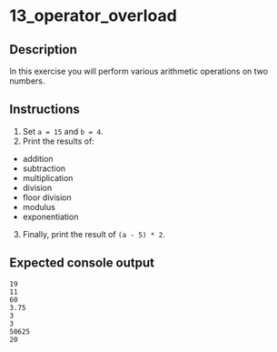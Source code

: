 # 13_operator_overload

## Description  
In this exercise you will perform various arithmetic operations on two numbers.

## Instructions  
1. Set `a = 15` and `b = 4`.  
2. Print the results of: 
 - addition
 - subtraction
 - multiplication
 - division
 - floor division
 - modulus
 - exponentiation
3. Finally, print the result of `(a - 5) * 2`.

## Expected console output
```text
19
11
60
3.75
3
3
50625
20
```


